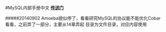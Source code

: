 #MySQL内部手册中文
**[传送门](http://dev.mysql.com/doc/internals/en/index.html)**


#####20140902
Amoeba貌似停了，看看研究MySQL的协议能不能优化Cobar看看，之前弄了一部分，主要从14章弄起
目录为文件目录，对应内容使用